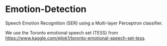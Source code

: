 # Emotion-Detection
Speech Emotion Recognition (SER) using a Multi-layer Perceptron classifier.

We use the Toronto emotional speech set (TESS) from https://www.kaggle.com/ejlok1/toronto-emotional-speech-set-tess.

